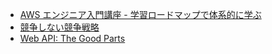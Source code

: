 - [AWS エンジニア入門講座 - 学習ロードマップで体系的に学ぶ](/books/AWS_Engineer_Introductory_Course.md)
- [競争しない競争戦略](/books/Strategies_to_Compete_Without_Competing.md)
- [Web API: The Good Parts](/books/Web_API_The_Good_Parts.md)
